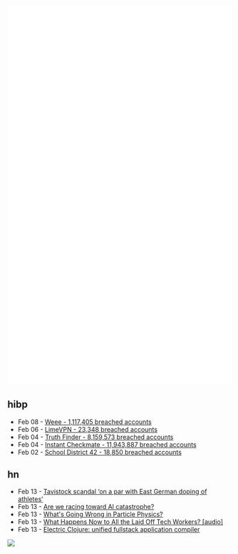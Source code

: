 ![Metrics](https://raw.githubusercontent.com/phixion/phixion/master/metrics.svg)

## hibp

<!--
for https://github.com/phixion/phixion/blob/main/.github/workflows/feeds.yml
-->
<!--START_SECTION:haveibeenpwnd-->
- Feb 08 - [Weee - 1,117,405 breached accounts](https://haveibeenpwned.com/PwnedWebsites#Weee)
- Feb 06 - [LimeVPN - 23,348 breached accounts](https://haveibeenpwned.com/PwnedWebsites#LimeVPN)
- Feb 04 - [Truth Finder - 8,159,573 breached accounts](https://haveibeenpwned.com/PwnedWebsites#TruthFinder)
- Feb 04 - [Instant Checkmate - 11,943,887 breached accounts](https://haveibeenpwned.com/PwnedWebsites#InstantCheckmate)
- Feb 02 - [School District 42 - 18,850 breached accounts](https://haveibeenpwned.com/PwnedWebsites#SchoolDistrict42)
<!--END_SECTION:haveibeenpwnd-->

## hn

<!--
for https://github.com/phixion/phixion/blob/main/.github/workflows/feeds.yml
-->
<!--START_SECTION:hn-->
- Feb 13 - [Tavistock scandal ‘on a par with East German doping of athletes’](https://www.thetimes.co.uk/article/tavistock-scandal-gender-clinic-puberty-blockers-nhs-investigation-ghrqxk8pn)
- Feb 13 - [Are we racing toward AI catastrophe?](https://www.vox.com/future-perfect/23591534/chatgpt-artificial-intelligence-google-baidu-microsoft-openai)
- Feb 13 - [What&#x27;s Going Wrong in Particle Physics?](https://www.youtube.com/watch?v=lu4mH3Hmw2o)
- Feb 13 - [What Happens Now to All the Laid Off Tech Workers? [audio]](https://omny.fm/shows/odd-lots/what-happens-now-to-all-the-laid-off-tech-workers)
- Feb 13 - [Electric Clojure: unified fullstack application compiler](https://github.com/hyperfiddle/electric)
<!--END_SECTION:hn-->

<!--
for https://yhype.me
-->
![](https://hit.yhype.me/github/profile?user_id=13013670)
